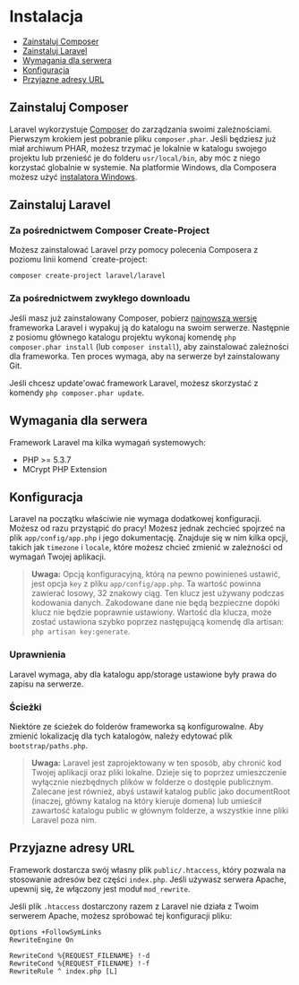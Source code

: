 # Instalacja

- [Zainstaluj Composer](#install-composer)
- [Zainstaluj Laravel](#install-laravel)
- [Wymagania dla serwera](#server-requirements)
- [Konfiguracja](#configuration)
- [Przyjazne adresy URL](#pretty-urls)

<a name="install-composer"></a>
## Zainstaluj Composer

Laravel wykorzystuje [Composer](http://getcomposer.org) do zarządzania swoimi zależnościami. Pierwszym krokiem jest pobranie pliku `composer.phar`. Jeśli będziesz już miał archiwum PHAR, możesz trzymać je lokalnie w katalogu swojego projektu lub przenieść je do folderu `usr/local/bin`, aby móc z niego korzystać globalnie w systemie. Na platformie Windows, dla Composera możesz użyć [instalatora Windows](https://getcomposer.org/Composer-Setup.exe).

<a name="install-laravel"></a>
## Zainstaluj Laravel

### Za pośrednictwem Composer Create-Project

Możesz zainstalować Laravel przy pomocy polecenia Composera z poziomu linii komend `create-project:

	composer create-project laravel/laravel

### Za pośrednictwem zwykłego downloadu

Jeśli masz już zainstalowany Composer, pobierz [najnowszą wersję](https://github.com/laravel/laravel/archive/master.zip) frameworka Laravel i wypakuj ją do katalogu na swoim serwerze. Następnie z posiomu głównego katalogu projektu wykonaj komendę `php composer.phar install` (lub `composer install`), aby zainstalować zależności dla frameworka. Ten proces wymaga, aby na serwerze był zainstalowany Git.

Jeśli chcesz update'ować framework Laravel, możesz skorzystać z komendy `php composer.phar update`.

<a name="server-requirements"></a>
## Wymagania dla serwera

Framework Laravel ma kilka wymagań systemowych:

- PHP >= 5.3.7
- MCrypt PHP Extension

<a name="configuration"></a>
## Konfiguracja

Laravel na początku właściwie nie wymaga dodatkowej konfiguracji. Możesz od razu przystąpić do pracy! Możesz jednak zechcieć spojrzeć na plik `app/config/app.php` i jego dokumentację. Znajduje się w nim kilka opcji, takich jak `timezone` i `locale`, które możesz chcieć zmienić w zależności od wymagań Twojej aplikacji.

> **Uwaga:** Opcją konfiguracyjną, którą na pewno powinieneś ustawić, jest opcja `key` z pliku `app/config/app.php`. Ta wartość powinna zawierać losowy, 32 znakowy ciąg. Ten klucz jest używany podczas kodowania danych. Zakodowane dane nie będą bezpieczne dopóki klucz nie będzie poprawnie ustawiony. Wartość dla klucza, może zostać ustawiona szybko poprzez następującą komendę dla artisan: `php artisan key:generate`.

<a name="permissions"></a>
### Uprawnienia

Laravel wymaga, aby dla katalogu app/storage ustawione były prawa do zapisu na serwerze.

<a name="paths"></a>
### Ścieżki

Niektóre ze ścieżek do folderów frameworka są konfigurowalne. Aby zmienić lokalizację dla tych katalogów, należy edytować plik `bootstrap/paths.php`.

> **Uwaga:** Laravel jest zaprojektowany w ten sposób, aby chronić kod Twojej aplikacji oraz pliki lokalne. Dzieje się to poprzez umieszczenie wyłącznie niezbędnych plików w folderze o dostępie publicznym. Zalecane jest również, abyś ustawił katalog public jako documentRoot (inaczej, główny katalog na który kieruje domena) lub  umieścił zawartość katalogu public w głównym folderze, a wszystkie inne pliki Laravel poza nim.

<a name="pretty-urls"></a>
## Przyjazne adresy URL

Framework dostarcza swój własny plik `public/.htaccess`, który pozwala na stosowanie adresów bez części `index.php`. Jeśli używasz serwera Apache, upewnij się, że włączony jest moduł `mod_rewrite`.

Jeśli plik `.htaccess` dostarczony razem z Laravel nie działa z Twoim serwerem Apache, możesz spróbować tej konfiguracji pliku:

	Options +FollowSymLinks
	RewriteEngine On

	RewriteCond %{REQUEST_FILENAME} !-d
	RewriteCond %{REQUEST_FILENAME} !-f
	RewriteRule ^ index.php [L]
